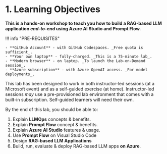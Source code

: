 # 1. Learning Objectives

**This is a hands-on workshop to teach you how to build a RAG-based LLM application _end-to-end_ using Azure AI Studio and Prompt Flow.**

!!! info "PRE-REQUISITES"

    - **GitHub Account** - with GitHub Codespaces. _Free quota is sufficient_.
    - **Your own laptop** - fully-charged. _This is a 75-minute lab_.
    - **Modern browser** - on laptop. _To launch the Lab-on-Demand session_.
    - **Azure subscription** - with Azure OpenAI access. _For model deployments_.

This lab has been designed to work in both instructor-led sessions (at a Microsoft event) and as a self-guided exercise (at home). Instructor-led sessions _may_ use a pre-provisioned lab environment that comes with a built-in subscription. Self-guided learners will need their own.

By the end of this lab, you should be able to:

1. Explain **LLMOps** concepts & benefits.
1. Explain **Prompt Flow** concept & benefits.
1. Explain **Azure AI Studio** features & usage.
1. Use **Prompt Flow** on Visual Studio Code
1. Design **RAG-based LLM Applications**
1. Build, run, evaluate & deploy RAG-based LLM apps **on Azure**.
